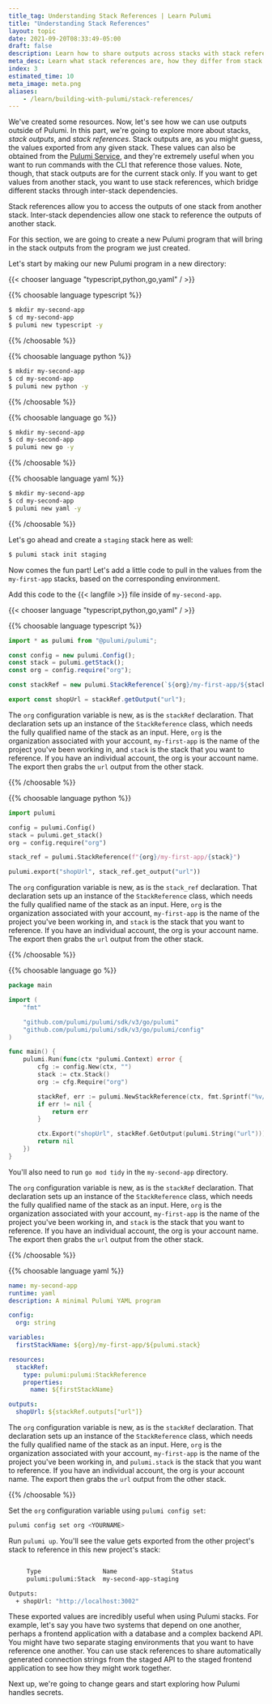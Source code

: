 ```yaml
---
title_tag: Understanding Stack References | Learn Pulumi
title: "Understanding Stack References"
layout: topic
date: 2021-09-20T08:33:49-05:00
draft: false
description: Learn how to share outputs across stacks with stack references.
meta_desc: Learn what stack references are, how they differ from stack outputs, and how to share stack outputs from one Pulumi program to another in this tutorial.
index: 3
estimated_time: 10
meta_image: meta.png
aliases:
    - /learn/building-with-pulumi/stack-references/
---
```


We've created some resources. Now, let's see how we can use outputs outside of
Pulumi. In this part, we're going to explore more about stacks, _stack outputs_,
and _stack references_. Stack outputs are, as you might guess, the values
exported from any given stack. These values can also be obtained from the
[Pulumi Service](https://app.pulumi.com), and they're extremely useful when you
want to run commands with the CLI that reference those values. Note, though,
that stack outputs are for the current stack only. If you want to get values
from another stack, you want to use stack references, which bridge different
stacks through inter-stack dependencies.

Stack references allow you to access the outputs of one stack from another
stack. Inter-stack dependencies allow one stack to reference the outputs of
another stack.

For this section, we are going to create a new Pulumi program that will bring in
the stack outputs from the program we just created.

Let's start by making our new Pulumi program in a new directory:

{{< chooser language "typescript,python,go,yaml" / >}}

{{% choosable language typescript %}}

```bash
$ mkdir my-second-app
$ cd my-second-app
$ pulumi new typescript -y
```

{{% /choosable %}}

{{% choosable language python %}}

```bash
$ mkdir my-second-app
$ cd my-second-app
$ pulumi new python -y
```

{{% /choosable %}}

{{% choosable language go %}}

```bash
$ mkdir my-second-app
$ cd my-second-app
$ pulumi new go -y
```

{{% /choosable %}}

{{% choosable language yaml %}}

```bash
$ mkdir my-second-app
$ cd my-second-app
$ pulumi new yaml -y
```

{{% /choosable %}}

Let's go ahead and create a `staging` stack here as well:

```bash
$ pulumi stack init staging
```

Now comes the fun part! Let's add a little code to pull in the values from the
`my-first-app` stacks, based on the corresponding environment.

Add this code to the {{< langfile >}} file inside of `my-second-app`.

{{< chooser language "typescript,python,go,yaml" / >}}

{{% choosable language typescript %}}

```typescript
import * as pulumi from "@pulumi/pulumi";

const config = new pulumi.Config();
const stack = pulumi.getStack();
const org = config.require("org");

const stackRef = new pulumi.StackReference(`${org}/my-first-app/${stack}`)

export const shopUrl = stackRef.getOutput("url");
```

The `org` configuration variable is new, as is the `stackRef` declaration. That
declaration sets up an instance of the `StackReference` class, which needs the
fully qualified name of the stack as an input. Here, `org` is the
organization associated with your account, `my-first-app` is the name of the
project you've been working in, and `stack` is the stack that you want to
reference. If you have an individual account, the org is your account name. The
export then grabs the `url` output from the other stack.

{{% /choosable %}}

{{% choosable language python %}}

```python
import pulumi

config = pulumi.Config()
stack = pulumi.get_stack()
org = config.require("org")

stack_ref = pulumi.StackReference(f"{org}/my-first-app/{stack}")

pulumi.export("shopUrl", stack_ref.get_output("url"))
```

The `org` configuration variable is new, as is the `stack_ref` declaration. That
declaration sets up an instance of the `StackReference` class, which needs the
fully qualified name of the stack as an input. Here, `org` is the
organization associated with your account, `my-first-app` is the name of the
project you've been working in, and `stack` is the stack that you want to
reference. If you have an individual account, the org is your account name. The
export then grabs the `url` output from the other stack.

{{% /choosable %}}

{{% choosable language go %}}

```go
package main

import (
	"fmt"

	"github.com/pulumi/pulumi/sdk/v3/go/pulumi"
	"github.com/pulumi/pulumi/sdk/v3/go/pulumi/config"
)

func main() {
	pulumi.Run(func(ctx *pulumi.Context) error {
		cfg := config.New(ctx, "")
		stack := ctx.Stack()
		org := cfg.Require("org")

		stackRef, err := pulumi.NewStackReference(ctx, fmt.Sprintf("%v/my-first-app/%v", org, stack), nil)
		if err != nil {
			return err
		}

		ctx.Export("shopUrl", stackRef.GetOutput(pulumi.String("url")))
		return nil
	})
}
```

You'll also need to run `go mod tidy` in the `my-second-app` directory.

The `org` configuration variable is new, as is the `stackRef` declaration. That
declaration sets up an instance of the `StackReference` class, which needs the
fully qualified name of the stack as an input. Here, `org` is the
organization associated with your account, `my-first-app` is the name of the
project you've been working in, and `stack` is the stack that you want to
reference. If you have an individual account, the org is your account name. The
export then grabs the `url` output from the other stack.

{{% /choosable %}}

{{% choosable language yaml %}}

```yaml
name: my-second-app
runtime: yaml
description: A minimal Pulumi YAML program

config:
  org: string

variables:
  firstStackName: ${org}/my-first-app/${pulumi.stack}

resources:
  stackRef:
    type: pulumi:pulumi:StackReference
    properties:
      name: ${firstStackName}

outputs:
  shopUrl: ${stackRef.outputs["url"]}
```

The `org` configuration variable is new, as is the `stackRef` declaration. That
declaration sets up an instance of the `StackReference` class, which needs the
fully qualified name of the stack as an input. Here, `org` is the
organization associated with your account, `my-first-app` is the name of the
project you've been working in, and `pulumi.stack` is the stack that you want to
reference. If you have an individual account, the org is your account name. The
export then grabs the `url` output from the other stack.

{{% /choosable %}}

Set the `org` configuration variable using `pulumi config set`:

```bash
pulumi config set org <YOURNAME>
```

Run `pulumi up`. You'll see the value gets exported from the other project's
stack to reference in this new project's stack:

```bash

     Type                 Name               Status
     pulumi:pulumi:Stack  my-second-app-staging

Outputs:
  + shopUrl: "http://localhost:3002"
```

These exported values are incredibly useful when using Pulumi stacks. For
example, let's say you have two systems that depend on one another, perhaps a
frontend application with a database and a complex backend API. You might have
two separate staging environments that you want to have reference one another.
You can use stack references to share automatically generated connection strings
from the staged API to the staged frontend application to see how they might
work together.

Next up, we're going to change gears and start exploring how Pulumi handles
secrets.
